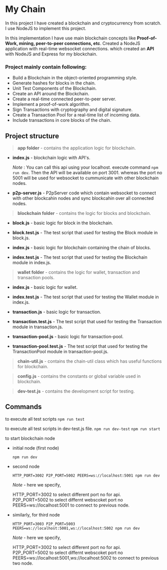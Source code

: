 # My Chain
In this project I have created a blockchain and cryptocurrency from scratch. I use NodeJS to implement this project.

In this implementation I have use main blockchain concepts like **Proof-of-Work, mining, peer-to-peer connections, etc**.
Created a NodeJS application with real-time websocket connections. which created an **API** with NodeJS and Express for my blockchain.

### Project mainly contain following:
- Build a Blockchain in the object-oriented programming style.
- Generate hashes for blocks in the chain.
- Unit Test Components of the Blockchain.
- Create an API around the Blockchain.
- Create a real-time connected peer-to-peer server.
- Implement a proof-of-work algorithm.
- Sign Transactions with cryptography and digital signature.
- Create a Transaction Pool for a real-time list of incoming data.
- Include transactions in core blocks of the chain.

## Project structure

> **app folder** - contains the application logic for blockchain.

- **index.js** - blockchain logic with API's. 

    *Note* : You can call this api using your localhost. execute command `npm run dev`. Then the API will be available on port 3001. whereas the port no 5001 will be used for websocket to cummunicate with other blockchain nodes. 

- **p2p-server.js** - P2pServer code which contain websocket to connect with other blockcahin nodes and sync blockcahin over all connected nodes. 

> **blockchain folder** - contains the logic for blocks and blockchain.

- **block.js** - basic logic for block in the blockchain. 

- **block.test.js** - The test script that used for testing the Block module in block.js.

- **index.js** - basic logic for blockchain containing the chain of blocks. 

- **index.test.js** - The test script that used for testing the Blockchain module in index.js.

> **wallet folder** - contains the logic for wallet, transaction and transaction pools.

- **index.js** - basic logic for wallet. 

- **index.test.js** - The test script that used for testing the Wallet module in index.js.

- **transaction.js** - basic logic for transaction. 

- **transaction.test.js** - The test script that used for testing the Transaction module in transaction.js.

- **transaction-pool.js** - basic logic for transaction-pool. 

- **transaction-pool.test.js** - The test script that used for testing the TransactionPool module in transaction-pool.js.


> **chain-util.js** - contains the chain-util class which has useful functions for blockchain.

> **config.js** - contains the constants or global variable used in blockchain.

> **dev-test.js** - contains the development script for testing.

## Commands

to execute all test scripts
`npm run test`

to execute all test scripts in dev-test.js file.
`npm run dev-test`
`npm run start`

to start blockchain node
- initial node (first node) 
    
    `npm run dev`

- second node
    
    `HTTP_PORT=3002 P2P_PORT=5002 PEERS=ws://localhost:5001 npm run dev`

    *Note* - here we specify,

    HTTP_PORT=3002 to select different port no for api.  
    P2P_PORT=5002 to select differnt webscoket port no
    PEERS=ws://localhost:5001 to connect to previous node.

- similarly, for third node
    
    `HTTP_PORT=3003 P2P_PORT=5003 PEERS=ws://localhost:5001,ws://localhost:5002 npm run dev`

    *Note* - here we specify,

    HTTP_PORT=3002 to select different port no for api.  
    P2P_PORT=5002 to select differnt webscoket port no
    PEERS=ws://localhost:5001,ws://localhost:5002 to connect to previous two node.

